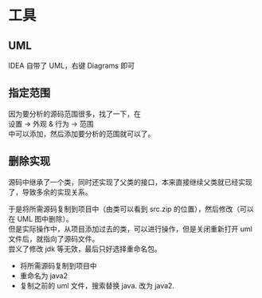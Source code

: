 # 工具
## UML
IDEA 自带了 UML，右键 Diagrams 即可

## 指定范围
因为要分析的源码范围很多，找了一下，在  
设置 → 外观 & 行为 → 范围  
中可以添加，然后添加要分析的范围就可以了。

## 删除实现
源码中继承了一个类，同时还实现了父类的接口，本来直接继续父类就已经实现了，导致多余的实现关系。

于是将所需源码复制到项目中（由类可以看到 src.zip 的位置），然后修改（可以在 UML 图中删除）。  
但是实际操作中，从项目添加过去的类，可以进行操作，但是关闭重新打开 uml 文件后，就指向了源码文件。  
尝义了修改 jdk 等无效，最后只好选择重命名包。  

* 将所需源码复制到项目中
* 重命名为 java2 
* 复制之前的 uml 文件，搜索替换 java. 改为 java2.